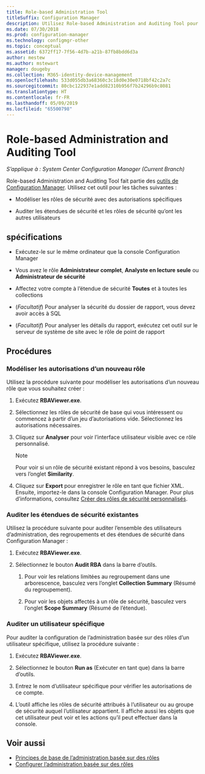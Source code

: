 ```yaml
---
title: Role-based Administration Tool
titleSuffix: Configuration Manager
description: Utilisez Role-based Administration and Auditing Tool pour modéliser et auditer des étendues et des rôles de sécurité dans Configuration Manager.
ms.date: 07/30/2018
ms.prod: configuration-manager
ms.technology: configmgr-other
ms.topic: conceptual
ms.assetid: 6372ff17-7f56-4d7b-a21b-87fb8bdd6d3a
author: mestew
ms.author: mstewart
manager: dougeby
ms.collection: M365-identity-device-management
ms.openlocfilehash: 533d055db3a68360c3c18d0e30e0718bf42c2a7c
ms.sourcegitcommit: 80cbc122937e1add82310b956f7b24296b9c8081
ms.translationtype: HT
ms.contentlocale: fr-FR
ms.lasthandoff: 05/09/2019
ms.locfileid: "65500798"
---
```

# <a name="role-based-administration-and-auditing-tool"></a>Role-based Administration and Auditing Tool

*S’applique à : System Center Configuration Manager (Current Branch)*

Role-based Administration and Auditing Tool fait partie des [outils de Configuration Manager](/sccm/core/support/tools). Utilisez cet outil pour les tâches suivantes :

- Modéliser les rôles de sécurité avec des autorisations spécifiques  

- Auditer les étendues de sécurité et les rôles de sécurité qu’ont les autres utilisateurs



## <a name="requirements"></a>spécifications

- Exécutez-le sur le même ordinateur que la console Configuration Manager  

- Vous avez le rôle **Administrateur complet**, **Analyste en lecture seule** ou **Administrateur de sécurité**  

- Affectez votre compte à l’étendue de sécurité **Toutes** et à toutes les collections  

- (*Facultatif*) Pour analyser la sécurité du dossier de rapport, vous devez avoir accès à SQL  

- (*Facultatif*) Pour analyser les détails du rapport, exécutez cet outil sur le serveur de système de site avec le rôle de point de rapport



## <a name="procedures"></a>Procédures


### <a name="model-permissions-for-a-new-role"></a>Modéliser les autorisations d’un nouveau rôle

Utilisez la procédure suivante pour modéliser les autorisations d’un nouveau rôle que vous souhaitez créer : 

1. Exécutez **RBAViewer.exe**.  

2. Sélectionnez les rôles de sécurité de base qui vous intéressent ou commencez à partir d’un jeu d’autorisations vide. Sélectionnez les autorisations nécessaires.  

3. Cliquez sur **Analyser** pour voir l’interface utilisateur visible avec ce rôle personnalisé.  

    > [!Note]  
    > Pour voir si un rôle de sécurité existant répond à vos besoins, basculez vers l’onglet **Similarity**.  

4. Cliquez sur **Export** pour enregistrer le rôle en tant que fichier XML. Ensuite, importez-le dans la console Configuration Manager. Pour plus d’informations, consultez [Créer des rôles de sécurité personnalisés](/sccm/core/servers/deploy/configure/configure-role-based-administration#BKMK_CreateSecRole).


### <a name="audit-existing-security-scopes"></a>Auditer les étendues de sécurité existantes

Utilisez la procédure suivante pour auditer l’ensemble des utilisateurs d’administration, des regroupements et des étendues de sécurité dans Configuration Manager :

1. Exécutez **RBAViewer.exe**.  

2. Sélectionnez le bouton **Audit RBA** dans la barre d’outils.  

    1. Pour voir les relations limitées au regroupement dans une arborescence, basculez vers l’onglet **Collection Summary** (Résumé du regroupement).  

    2. Pour voir les objets affectés à un rôle de sécurité, basculez vers l’onglet **Scope Summary** (Résumé de l’étendue).  


### <a name="audit-a-specific-user"></a>Auditer un utilisateur spécifique

Pour auditer la configuration de l’administration basée sur des rôles d’un utilisateur spécifique, utilisez la procédure suivante :

1. Exécutez **RBAViewer.exe**.  

2. Sélectionnez le bouton **Run as** (Exécuter en tant que) dans la barre d’outils.  

3. Entrez le nom d’utilisateur spécifique pour vérifier les autorisations de ce compte.  

4. L’outil affiche les rôles de sécurité attribués à l’utilisateur ou au groupe de sécurité auquel l’utilisateur appartient. Il affiche aussi les objets que cet utilisateur peut voir et les actions qu’il peut effectuer dans la console.  



## <a name="see-also"></a>Voir aussi

- [Principes de base de l’administration basée sur des rôles](/sccm/core/understand/fundamentals-of-role-based-administration)
- [Configurer l’administration basée sur des rôles](/sccm/core/servers/deploy/configure/configure-role-based-administration)
